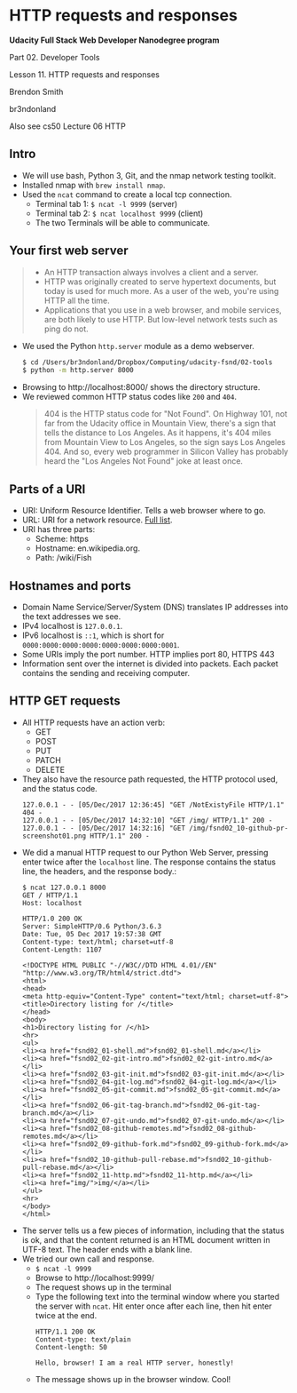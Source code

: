 HTTP requests and responses
===========================

**Udacity Full Stack Web Developer Nanodegree program**

Part 02. Developer Tools

Lesson 11. HTTP requests and responses

Brendon Smith

br3ndonland

Also see cs50 Lecture 06 HTTP

## Intro

* We will use bash, Python 3, Git, and the nmap network testing toolkit.
* Installed nmap with `brew install nmap`.
* Used the `ncat` command to create a local tcp connection.
  - Terminal tab 1: `$ ncat -l 9999` (server)
  - Terminal tab 2: `$ ncat localhost 9999` (client)
  - The two Terminals will be able to communicate.


## Your first web server

> * An HTTP transaction always involves a client and a server. 
> * HTTP was originally created to serve hypertext documents, but today is used for much more. As a user of the web, you're using HTTP all the time.
> * Applications that you use in a web browser, and mobile services, are both likely to use HTTP. But low-level network tests such as ping do not.

* We used the Python `http.server` module as a demo webserver.
  ```bash
  $ cd /Users/br3ndonland/Dropbox/Computing/udacity-fsnd/02-tools
  $ python -m http.server 8000
  ```
* Browsing to http://localhost:8000/ shows the directory structure.
* We reviewed common HTTP status codes like `200` and `404`.
  > 404 is the HTTP status code for "Not Found". On Highway 101, not far from the Udacity office in Mountain View, there's a sign that tells the distance to Los Angeles. As it happens, it's 404 miles from Mountain View to Los Angeles, so the sign says Los Angeles 404. And so, every web programmer in Silicon Valley has probably heard the "Los Angeles Not Found" joke at least once.


## Parts of a URI

* URI: Uniform Resource Identifier. Tells a web browser where to go.
* URL: URI for a network resource. [Full list](http://www.iana.org/assignments/uri-schemes/uri-schemes.xhtml).
* URI has three parts:
  - Scheme: https
  - Hostname: en.wikipedia.org.
  - Path: /wiki/Fish


## Hostnames and ports

* Domain Name Service/Server/System (DNS) translates IP addresses into the text addresses we see. 
* IPv4 localhost is `127.0.0.1`. 
* IPv6 localhost is `::1`, which is short for `0000:0000:0000:0000:0000:0000:0000:0001`.
* Some URIs imply the port number. HTTP implies port 80, HTTPS 443
* Information sent over the internet is divided into packets. Each packet contains the sending and receiving computer.


## HTTP GET requests

* All HTTP requests have an action verb:
  - GET
  - POST
  - PUT
  - PATCH
  - DELETE
* They also have the resource path requested, the HTTP protocol used, and the status code.
  ```
  127.0.0.1 - - [05/Dec/2017 12:36:45] "GET /NotExistyFile HTTP/1.1" 404 -
  127.0.0.1 - - [05/Dec/2017 14:32:10] "GET /img/ HTTP/1.1" 200 -
  127.0.0.1 - - [05/Dec/2017 14:32:16] "GET /img/fsnd02_10-github-pr-screenshot01.png HTTP/1.1" 200 -
  ```
* We did a manual HTTP request to our Python Web Server, pressing enter twice after the `localhost` line. The response contains the status line, the headers, and the response body.:
  ```
  $ ncat 127.0.0.1 8000
  GET / HTTP/1.1
  Host: localhost

  HTTP/1.0 200 OK
  Server: SimpleHTTP/0.6 Python/3.6.3
  Date: Tue, 05 Dec 2017 19:57:38 GMT
  Content-type: text/html; charset=utf-8
  Content-Length: 1107

  <!DOCTYPE HTML PUBLIC "-//W3C//DTD HTML 4.01//EN" "http://www.w3.org/TR/html4/strict.dtd">
  <html>
  <head>
  <meta http-equiv="Content-Type" content="text/html; charset=utf-8">
  <title>Directory listing for /</title>
  </head>
  <body>
  <h1>Directory listing for /</h1>
  <hr>
  <ul>
  <li><a href="fsnd02_01-shell.md">fsnd02_01-shell.md</a></li>
  <li><a href="fsnd02_02-git-intro.md">fsnd02_02-git-intro.md</a></li>
  <li><a href="fsnd02_03-git-init.md">fsnd02_03-git-init.md</a></li>
  <li><a href="fsnd02_04-git-log.md">fsnd02_04-git-log.md</a></li>
  <li><a href="fsnd02_05-git-commit.md">fsnd02_05-git-commit.md</a></li>
  <li><a href="fsnd02_06-git-tag-branch.md">fsnd02_06-git-tag-branch.md</a></li>
  <li><a href="fsnd02_07-git-undo.md">fsnd02_07-git-undo.md</a></li>
  <li><a href="fsnd02_08-github-remotes.md">fsnd02_08-github-remotes.md</a></li>
  <li><a href="fsnd02_09-github-fork.md">fsnd02_09-github-fork.md</a></li>
  <li><a href="fsnd02_10-github-pull-rebase.md">fsnd02_10-github-pull-rebase.md</a></li>
  <li><a href="fsnd02_11-http.md">fsnd02_11-http.md</a></li>
  <li><a href="img/">img/</a></li>
  </ul>
  <hr>
  </body>
  </html>
  ```
* The server tells us a few pieces of information, including that the status is ok, and that the content returned is an HTML document written in UTF-8 text. The header ends with a blank line.
* We tried our own call and response. 
  - `$ ncat -l 9999` 
  - Browse to http://localhost:9999/
  - The request shows up in the terminal
  - Type the following text into the terminal window where you started the server with `ncat`. Hit enter once after each line, then hit enter twice at the end.
    ```
    HTTP/1.1 200 OK
    Content-type: text/plain
    Content-length: 50

    Hello, browser! I am a real HTTP server, honestly!
    ```
  - The message shows up in the browser window. Cool!
